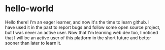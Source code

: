 # hello-world
Hello there! I'm an eager learner, and now it's the time to learn github. I have used it in the past to report bugs and follow some open source project, but I was never an active user. Now that I'm learning web dev too, I noticed that I will be an active user of this platform in the short future and better sooner than later to learn it.
